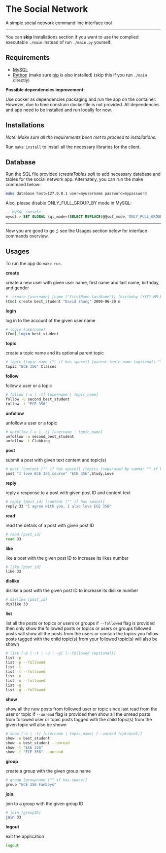 # The Social Network

A simple social network command line interface tool

---

You can **skip** Installations section if you want to use the complied executable `./main` instead of run `./main.py` yourself.

## Requirements

- [MySQL](https://dev.mysql.com/downloads/installer/)
- [Python](https://www.python.org/downloads/) (make sure [pip](https://pip.pypa.io/en/stable/installing/) is also installed) (skip this if you run `./main` directly)

**Possible dependencies improvement:**

Use docker as dependencies packaging and run the app on the container. However, due to time constrain dockerfile is not provided. All dependencies and app need to be installed and run locally for now.

## Installations

*Note: Make sure all the requirements been met to proceed to installations.*

Run `make install` to install all the necessary libraries for the client.

## Database

Run the SQL file provided (*createTables.sql*) to add necessary database and tables for the social network app. Alternately, you can run the make command below:

``` Bash
make database host=127.0.0.1 user=myusername password=mypassword
```

Also, please disable ONLY_FULL_GROUP_BY mode in MySQL:

``` SQL
-- MySQL console
mysql > SET GLOBAL sql_mode=(SELECT REPLACE(@@sql_mode,'ONLY_FULL_GROUP_BY',''));
```

---

Now you are good to go ;) see the Usages section below for interface commands overview.

## Usages

To run the app do `make run`.

**create**

create a new user with given user name, first name and last name, birthday, and gender

``` Bash
#  create [username] [name ("firstName lastName")] [birthday (YYYY-MM-DD)] [gender (m/f)]
(Cmd) create best_student "David Zhang" 2000-06-30 m
```

**login**

log in to the account of the given user name

``` Bash
# login [username]
(Cmd) login best_student
```

**topic**

create a topic name and its optional parent topic

``` Bash
# topic [topic_name ("" if has space)] [parent_topic_name (optional; "" if has space)]
topic "ECE 356" Classes
```

**follow**

follow a user or a topic

``` Bash
# follow [-u | -t] [username | topic_name]
follow -u second_best_student
follow -t "ECE 356"
```

**unfollow**

unfollow a user or a topic

``` Bash
# unfollow [-u | -t] [username | topic_name]
unfollow -u second_best_student
unfollow -t Clubbing
```

**post**

submit a post with given text content and topic(s)

``` Bash
# post [content ("" if has space)] [topics (separated by comma; "" if has space)]
post "I love ECE 356 course" "ECE 356",Study,Love
```

**reply**

reply a response to a post with given post ID and content text

``` Bash
# reply [post_id] [content ("" if has space)]
reply 33 "I agree with you, I also love ECE 356"
```

**read**

read the details of a post with given post ID

``` Bash
# read [post_id]
read 33
```

**like**

like a post with the given post ID to increase its likes number

``` Bash
# like [post_id]
like 33
```

**dislike**

dislike a post with the given post ID to increase its dislike number

``` Bash
# dislike [post_id]
dislike 33
```

**list**

list all the posts or topics or users or groups
if `--followed` flag is provided then only show the followed posts or topics or users or groups
followed posts will show all the posts from the users or contain the topics you follow
posts tagged with the child topic(s) from your followed topic(s) will also be shown

``` Bash
# list [-p | -t | -u | -g] [--followed (optional)]
list -p
list -p --followed
list -t
list -t --followed
list -u
list -u --followed
list -g
list -g --followed
```

**show**

show all the new posts from followed user or topic since last read from the user or topic
if `--unread` flag is provided then show all the unread posts from followed user or topic
posts tagged with the child topic(s) from the given topic will also be shown

``` Bash
# show [-u | -t] [username | topic_name] [--unread (optional)]
show -u best_student
show -u best_student --unread
show -t "ECE 356"
show -t "ECE 356" --unread
```

**group**

create a group with the given group name

``` Bash
# group [groupname ("" if has space)]
group "ECE 356 Fanboys"
```

**join**

join to a group with the given group ID

``` Bash
# join [groupID]
join 33
```

**logout**

exit the application

``` Bash
logout
```
